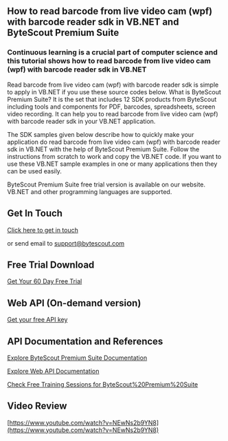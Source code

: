 ## How to read barcode from live video cam (wpf) with barcode reader sdk in VB.NET and ByteScout Premium Suite

### Continuous learning is a crucial part of computer science and this tutorial shows how to read barcode from live video cam (wpf) with barcode reader sdk in VB.NET

Read barcode from live video cam (wpf) with barcode reader sdk is simple to apply in VB.NET if you use these source codes below. What is ByteScout Premium Suite? It is the set that includes 12 SDK products from ByteScout including tools and components for PDF, barcodes, spreadsheets, screen video recording. It can help you to read barcode from live video cam (wpf) with barcode reader sdk in your VB.NET application.

The SDK samples given below describe how to quickly make your application do read barcode from live video cam (wpf) with barcode reader sdk in VB.NET with the help of ByteScout Premium Suite. Follow the instructions from scratch to work and copy the VB.NET code. If you want to use these VB.NET sample examples in one or many applications then they can be used easily.

ByteScout Premium Suite free trial version is available on our website. VB.NET and other programming languages are supported.

## Get In Touch

[Click here to get in touch](https://bytescout.zendesk.com/hc/en-us/requests/new?subject=ByteScout%20Premium%20Suite%20Question)

or send email to [support@bytescout.com](mailto:support@bytescout.com?subject=ByteScout%20Premium%20Suite%20Question) 

## Free Trial Download

[Get Your 60 Day Free Trial](https://bytescout.com/download/web-installer?utm_source=github-readme)

## Web API (On-demand version)

[Get your free API key](https://pdf.co/documentation/api?utm_source=github-readme)

## API Documentation and References

[Explore ByteScout Premium Suite Documentation](https://bytescout.com/documentation/index.html?utm_source=github-readme)

[Explore Web API Documentation](https://pdf.co/documentation/api?utm_source=github-readme)

[Check Free Training Sessions for ByteScout%20Premium%20Suite](https://academy.bytescout.com/)

## Video Review

[https://www.youtube.com/watch?v=NEwNs2b9YN8](https://www.youtube.com/watch?v=NEwNs2b9YN8)